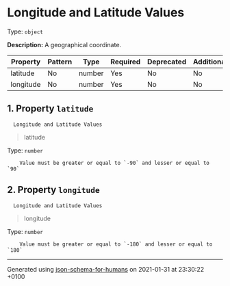 # Longitude and Latitude Values

Type: `object`

**Description:** A geographical coordinate.

| Property | Pattern | Type | Required | Deprecated | Additional | Description |
| -------- | ------- | ---- | -------- | ---------- | ---------- | ----------- |
|latitude|No|number|Yes|No| No||
|longitude|No|number|Yes|No| No||

## <a name="latitude"></a> 1. Property `latitude`

      Longitude and Latitude Values
 >   latitude

Type: `number`

        Value must be greater or equal to `-90` and lesser or equal to `90`

## <a name="longitude"></a> 2. Property `longitude`

      Longitude and Latitude Values
 >   longitude

Type: `number`

        Value must be greater or equal to `-180` and lesser or equal to `180`

----------------------------------------------------------------------------------------------------------------------------
Generated using [json-schema-for-humans](https://github.com/coveooss/json-schema-for-humans) on 2021-01-31 at 23:30:22 +0100